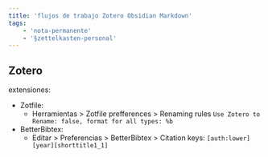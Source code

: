 ```yaml
---
title: 'flujos de trabajo Zotero Obsidian Markdown'
tags:
    - 'nota-permanente'
    - '§zettelkasten-personal'
---
```

## Zotero
extensiones:

- Zotfile:
    - Herramientas > Zotfile prefferences > Renaming rules `Use Zotero to Rename: false, format for all types: %b`
- BetterBibtex: 
    - Editar > Preferencias > BetterBibtex > Citation keys: `[auth:lower][year][shorttitle1_1]`